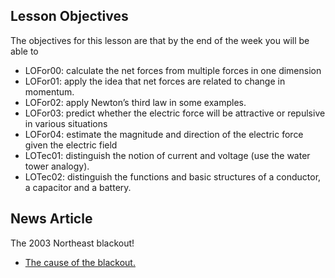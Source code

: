 ## Lesson Objectives

The objectives for this lesson are that by the end of the week you will be able to

* LOFor00: calculate the net forces from multiple forces in one dimension
* LOFor01: apply the idea that net forces are related to change in momentum.
* LOFor02: apply Newton’s third law in some examples.
* LOFor03: predict whether the electric force will be attractive or repulsive in various situations
* LOFor04: estimate the magnitude and direction of the electric force given the electric field 
* LOTec01: distinguish the notion of current and voltage (use the water tower analogy).
* LOTec02: distinguish the functions and basic structures of a conductor, a capacitor and a battery. 

## News Article

The 2003 Northeast blackout!

- [The cause of the blackout.](http://www.scientificamerican.com/article.cfm?id=2003-blackout-five-years-later)